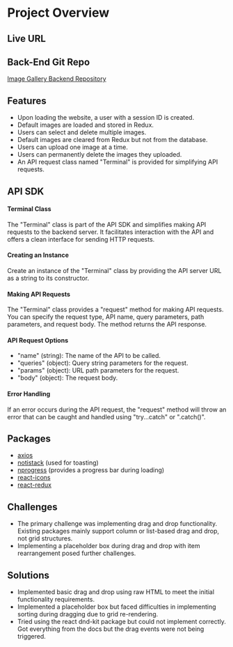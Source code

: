 # Project Overview

## Live URL

## Back-End Git Repo
[Image Gallery Backend Repository](https://github.com/Yeasir-Hossain/image-gallery-backend)

## Features
- Upon loading the website, a user with a session ID is created.
- Default images are loaded and stored in Redux.
- Users can select and delete multiple images.
- Default images are cleared from Redux but not from the database.
- Users can upload one image at a time.
- Users can permanently delete the images they uploaded.
- An API request class named "Terminal" is provided for simplifying API requests.

## API SDK

#### Terminal Class
The "Terminal" class is part of the API SDK and simplifies making API requests to the backend server. It facilitates interaction with the API and offers a clean interface for sending HTTP requests.

#### Creating an Instance
Create an instance of the "Terminal" class by providing the API server URL as a string to its constructor.

#### Making API Requests
The "Terminal" class provides a "request" method for making API requests. You can specify the request type, API name, query parameters, path parameters, and request body. The method returns the API response.

#### API Request Options
- "name" (string): The name of the API to be called.
- "queries" (object): Query string parameters for the request.
- "params" (object): URL path parameters for the request.
- "body" (object): The request body.

#### Error Handling
If an error occurs during the API request, the "request" method will throw an error that can be caught and handled using "try...catch" or ".catch()".

## Packages
- [axios](https://www.npmjs.com/package/axios)
- [notistack](https://www.npmjs.com/package/notistack) (used for toasting)
- [nprogress](https://www.npmjs.com/package/nprogress) (provides a progress bar during loading)
- [react-icons](https://www.npmjs.com/package/react-icons)
- [react-redux](https://www.npmjs.com/package/react-redux)

## Challenges
- The primary challenge was implementing drag and drop functionality. Existing packages mainly support column or list-based drag and drop, not grid structures.
- Implementing a placeholder box during drag and drop with item rearrangement posed further challenges.

## Solutions
- Implemented basic drag and drop using raw HTML to meet the initial functionality requirements.
- Implemented a placeholder box but faced difficulties in implementing sorting during dragging due to grid re-rendering.
- Tried using the react dnd-kit package but could not implement correctly. Got everything from the docs but the drag events were not being triggered.
